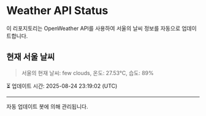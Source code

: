 
# Weather API Status

이 리포지토리는 OpenWeather API를 사용하여 서울의 날씨 정보를 자동으로 업데이트합니다.

## 현재 서울 날씨
> 서울의 현재 날씨: few clouds, 온도: 27.53°C, 습도: 89%

⏳ 업데이트 시간: 2025-08-24 23:19:02 (UTC)

---
자동 업데이트 봇에 의해 관리됩니다.
